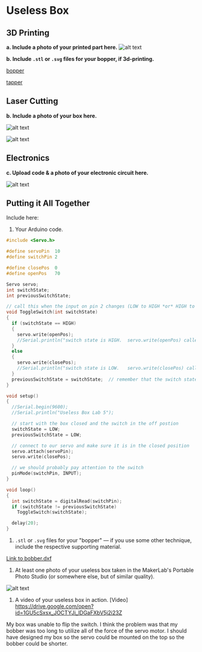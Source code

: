 # Useless Box

## 3D Printing

**a. Include a photo of your printed part here.**
![alt text](plan.png)

**b. Include `.stl` or `.svg` files for your bopper, if 3d-printing.**

[bopper](dopper.dxf)

[tapper](tapper.dxf)

## Laser Cutting

**b. Include a photo of your box here.**

![alt text](open.JPG)

![alt text](close.JPG)

## Electronics

**c. Upload code & a photo of your electronic circuit here.**

![alt text](circuit.JPG)

## Putting it All Together

Include here:
1. Your Arduino code.
```C++
#include <Servo.h> 

#define servoPin  10
#define switchPin 2

#define closePos  0
#define openPos   70

Servo servo;
int switchState;
int previousSwitchState;

// call this when the input on pin 2 changes (LOW to HIGH *or* HIGH to LOW)
void ToggleSwitch(int switchState)
{    
  if (switchState == HIGH)
  {
    servo.write(openPos);
    //Serial.println("switch state is HIGH.  servo.write(openPos) called to open useless box");
  }
  else
  {
    servo.write(closePos);
    //Serial.println("switch state is LOW.   servo.write(closePos) called to close useless box");
  }
  previousSwitchState = switchState;  // remember that the switch state has changed 
}

void setup()
{
  //Serial.begin(9600);
  //Serial.println("Useless Box Lab 5");

  // start with the box closed and the switch in the off postion
  switchState = LOW;
  previousSwitchState = LOW;

  // connect to our servo and make sure it is in the closed position
  servo.attach(servoPin);
  servo.write(closePos);

  // we should probably pay attention to the switch
  pinMode(switchPin, INPUT); 
}

void loop()
{ 
  int switchState = digitalRead(switchPin);
  if (switchState != previousSwitchState)
    ToggleSwitch(switchState);

  delay(20);
}
```
1. `.stl` or `.svg` files for your "bopper" — if you use some other technique, include the respective supporting material.

[Link to bobber.dxf](bobber.dxf)

1. At least one photo of your useless box taken in the MakerLab's Portable Photo Studio (or somewhere else, but of similar quality).

![alt text](nice.JPG)

1. A video of your useless box in action.
[Video] https://drive.google.com/open?id=1GU5cSxsx_JOCTYJi_lDGaFXbV5j2i23Z

My box was unable to flip the switch.  I think the problem was that my bobber was too long to utilize all of the force of the servo motor.  I should have designed my box so the servo could be mounted on the top so the bobber could be shorter.
